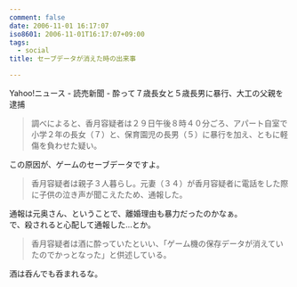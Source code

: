 ```yaml
---
comment: false
date: 2006-11-01 16:17:07
iso8601: 2006-11-01T16:17:07+09:00
tags:
  - social
title: セーブデータが消えた時の出来事

---
```


<div class="entry-body">
  <p>Yahoo!ニュース - 読売新聞 - 酔って７歳長女と５歳長男に暴行、大工の父親を逮捕</p>

  <blockquote>調べによると、香月容疑者は２９日午後８時４０分ごろ、アパート自室で小学２年の長女（７）と、保育園児の長男（５）に暴行を加え、ともに軽傷を負わせた疑い。</blockquote>

  <p>この原因が、ゲームのセーブデータですよ。<br /></p>

  <blockquote>香月容疑者は親子３人暮らし。元妻（３４）が香月容疑者に電話をした際に子供の泣き声が聞こえたため、通報した。</blockquote>

  <p>通報は元奥さん、ということで、離婚理由も暴力だったのかなぁ。<br />
    で、殺されると心配して通報した…とか。</p>

  <blockquote>香月容疑者は酒に酔っていたといい、「ゲーム機の保存データが消えていたのでかっとなった」と供述している。</blockquote>

  <p>酒は呑んでも呑まれるな。<br /></p>
</div>
